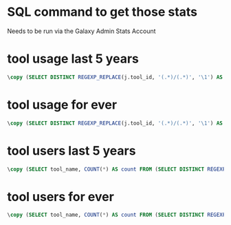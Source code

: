 # SQL command to get those stats

Needs to be run via the Galaxy Admin Stats Account

# tool usage last 5 years
```sql
\copy (SELECT DISTINCT REGEXP_REPLACE(j.tool_id, '(.*)/(.*)', '\1') AS tool_name, COUNT(*) AS count FROM job j WHERE j.create_time BETWEEN '2020-08-31' AND '2025-08-31' GROUP BY tool_name ORDER BY count DESC) TO 'tool_usage_5y_until_2025.08.31.csv' WITH CSV HEADER
```

# tool usage for ever
```sql
\copy (SELECT DISTINCT REGEXP_REPLACE(j.tool_id, '(.*)/(.*)', '\1') AS tool_name, COUNT(*) AS count FROM job j WHERE j.create_time <= '2025-08-31' GROUP BY tool_name ORDER BY count DESC) TO 'tool_usage_until_2025.08.31.csv' WITH CSV HEADER
```

# tool users last 5 years
```sql
\copy (SELECT tool_name, COUNT(*) AS count FROM (SELECT DISTINCT REGEXP_REPLACE(tool_id, '(.*)/(.*)', '\1') AS tool_name, user_id FROM job WHERE create_time BETWEEN '2020-08-31' AND '2025-08-31' GROUP BY tool_name, user_id) AS subquery GROUP BY tool_name ORDER BY count DESC) TO 'tool_users_5y_until_2025.08.31.csv' WITH CSV HEADER
```

# tool users for ever
```sql
\copy (SELECT tool_name, COUNT(*) AS count FROM (SELECT DISTINCT REGEXP_REPLACE(tool_id, '(.*)/(.*)', '\1') AS tool_name, user_id FROM job WHERE create_time <= '2025-08-31' GROUP BY tool_name, user_id) AS subquery GROUP BY tool_name ORDER BY count DESC) TO 'tool_users_until_2025.08.31.csv' WITH CSV HEADER
```